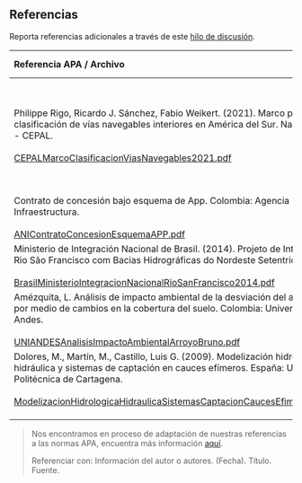 ## Referencias

Reporta referencias adicionales a través de este [hilo de discusión](https://github.com/rcfdtools/R.HydroTools/discussions/27).

| Referencia APA / Archivo                                                                                                                                                                                                                                                                                                                                                                                  | Notas                                                      | Referenciado por                         |
|:----------------------------------------------------------------------------------------------------------------------------------------------------------------------------------------------------------------------------------------------------------------------------------------------------------------------------------------------------------------------------------------------------------|:-----------------------------------------------------------|:-----------------------------------------|
| Philippe Rigo, Ricardo J. Sánchez, Fabio Weikert. (2021). Marco para una clasificación de vías navegables interiores en América del Sur. Naciones Unidas - CEPAL.<br><br>[CEPALMarcoClasificacionViasNavegables2021.pdf](https://repositorio.cepal.org/bitstream/handle/11362/47663/3/S2100686_es.pdf)                                                                                                    | Galibo vertical Mínimo en pasos de vía, Pág. 35 Cuadro 10. | 1000012181                               |
| Contrato de concesión bajo esquema de App. Colombia: Agencia Nacional de Infraestructura. <br><br>[ANIContratoConcesionEsquemaAPP.pdf](https://www.ani.gov.co/sites/default/files/4._apendice_0_-_alcance.pdf)                                                                                                                                                                                            |                                                            |                                          |
| Ministerio de Integración Nacional de Brasil. (2014). Projeto de Integração do Rio São Francisco com Bacias Hidrográficas do Nordeste Setentrional.<br><br>[BrasilMinisterioIntegracionNacionalRioSanFrancisco2014.pdf](https://cdn.agenciapeixevivo.org.br/media/2019/06/Apresenta%E2%94%9C%D0%B7%E2%94%9C%D0%B3o-PISF-CBHSF-maio-14.pdf)                                                                |                                                            |                                          |
| Amézquita, L. Análisis de impacto ambiental de la desviación del arroyo Bruno por medio de cambios en la cobertura del suelo. Colombia: Universidad de Los Andes.<br><br>[UNIANDESAnalisisImpactoAmbientalArroyoBruno.pdf](https://repositorio.uniandes.edu.co/bitstream/handle/1992/55453/25472.pdf)                                                                                                     |                                                            |                                          |
| Dolores, M., Martín, M., Castillo, Luis G. (2009). Modelización hidrológica e hidráulica y sistemas de captación en cauces efímeros. España: Universidad Politécnica de Cartagena.<br><br>[ModelizacionHidrologicaHidraulicaSistemasCaptacionCaucesEfimeros2009.pdf](https://www.researchgate.net/publication/228822195_Modelizacion_hidrologica_e_hidraulica_y_sistemas_de_captacion_en_cauces_efimeros) |                                                            | [AmaliaAS](https://github.com/AmaliaAS)  |
|                                                                                                                                                                                                                                                                                                                                                                                                           |                                                            |                                          |
|                                                                                                                                                                                                                                                                                                                                                                                                           |                                                            |                                          |
|                                                                                                                                                                                                                                                                                                                                                                                                           |                                                            |                                          |



 


> Nos encontramos en proceso de adaptación de nuestras referencias a las normas APA, encuentra más información [aquí](https://normas-apa.org/referencias/).
> 
> Referenciar con: Información del autor o autores. (Fecha). Título. Fuente. 
